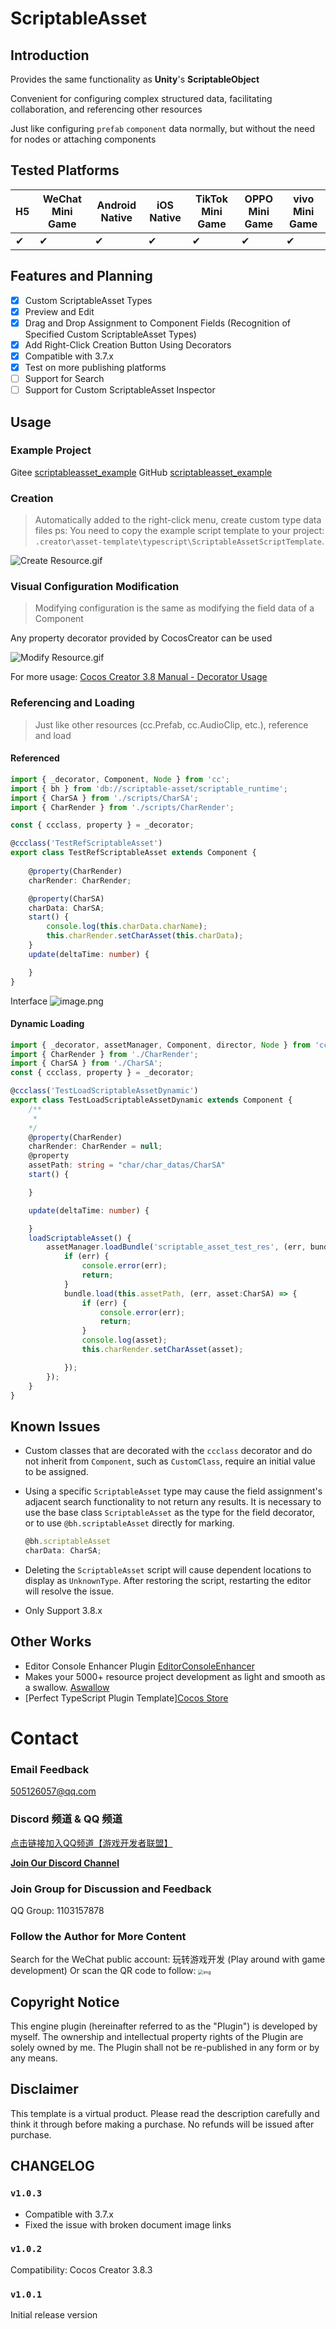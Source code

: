 # ScriptableAsset

## Introduction

Provides the same functionality as **Unity**'s **ScriptableObject**

Convenient for configuring complex structured data, facilitating collaboration, and referencing other resources

Just like configuring `prefab` `component` data normally, but without the need for nodes or attaching components

## Tested Platforms

| H5  | WeChat Mini Game | Android Native | iOS Native | TikTok Mini Game | OPPO Mini Game | vivo Mini Game |
| --- | ---------------- | -------------- | ---------- | --------------- | -------------- | -------------- |
| ✔   | ✔                | ✔              | ✔          | ✔               | ✔              | ✔              |
## Features and Planning
- [x] Custom ScriptableAsset Types
- [x] Preview and Edit
- [x] Drag and Drop Assignment to Component Fields (Recognition of Specified Custom ScriptableAsset Types)
- [x] Add Right-Click Creation Button Using Decorators
- [x] Compatible with 3.7.x
- [x] Test on more publishing platforms
- [ ] Support for Search
- [ ] Support for Custom ScriptableAsset Inspector

## Usage
### Example Project
Gitee [scriptableasset_example](https://gitee.com/AIGAMESTUDIO.AILHC/scriptableasset_example)
GitHub [scriptableasset_example](https://github.com/AILHC/scriptableasset_example)
### Creation
> Automatically added to the right-click menu, create custom type data files
>ps: You need to copy the example script template to your project: `.creator\asset-template\typescript\ScriptableAssetScriptTemplate`.

![Create Resource.gif](https://testingcf.jsdelivr.net/gh/ailhc/picture/img%E5%88%9B%E5%BB%BA%E8%B5%84%E6%BA%90.gif)

### Visual Configuration Modification
> Modifying configuration is the same as modifying the field data of a Component

Any property decorator provided by CocosCreator can be used

![Modify Resource.gif](https://testingcf.jsdelivr.net/gh/ailhc/picture/img%E4%BF%AE%E6%94%B9%E8%B5%84%E6%BA%90.gif)

For more usage: [Cocos Creator 3.8 Manual - Decorator Usage](https://docs.cocos.com/creator/manual/zh/scripting/decorator.html#type-%E5%8F%82%E6%95%B0)



### Referencing and Loading
> Just like other resources (cc.Prefab, cc.AudioClip, etc.), reference and load

#### Referenced

```typescript
import { _decorator, Component, Node } from 'cc';
import { bh } from 'db://scriptable-asset/scriptable_runtime';
import { CharSA } from './scripts/CharSA';
import { CharRender } from './scripts/CharRender';

const { ccclass, property } = _decorator;

@ccclass('TestRefScriptableAsset')
export class TestRefScriptableAsset extends Component {
    
    @property(CharRender)
    charRender: CharRender;

    @property(CharSA)
    charData: CharSA;
    start() {
        console.log(this.charData.charName);
        this.charRender.setCharAsset(this.charData);
    }
    update(deltaTime: number) {

    }
}
```

Interface
![image.png](https://testingcf.jsdelivr.net/gh/ailhc/picture/img202404302045386.png)


#### Dynamic Loading

```typescript
import { _decorator, assetManager, Component, director, Node } from 'cc';
import { CharRender } from './CharRender';
import { CharSA } from './CharSA';
const { ccclass, property } = _decorator;

@ccclass('TestLoadScriptableAssetDynamic')
export class TestLoadScriptableAssetDynamic extends Component {
    /**
     * 
    */
    @property(CharRender)
    charRender: CharRender = null;
    @property
    assetPath: string = "char/char_datas/CharSA"
    start() {

    }

    update(deltaTime: number) {

    }
    loadScriptableAsset() {        
        assetManager.loadBundle('scriptable_asset_test_res', (err, bundle) => {
            if (err) {
                console.error(err);
                return;
            }
            bundle.load(this.assetPath, (err, asset:CharSA) => {
                if (err) {
                    console.error(err);
                    return;
                }
                console.log(asset);
                this.charRender.setCharAsset(asset);

            });
        });
    }
}
```
## Known Issues

- Custom classes that are decorated with the `ccclass` decorator and do not inherit from `Component`, such as `CustomClass`, require an initial value to be assigned.

- Using a specific `ScriptableAsset` type may cause the field assignment's adjacent search functionality to not return any results. It is necessary to use the base class `ScriptableAsset` as the type for the field decorator, or to use `@bh.scriptableAsset` directly for marking.
    ```ts
    @bh.scriptableAsset
    charData: CharSA;
    ```

- Deleting the `ScriptableAsset` script will cause dependent locations to display as `UnknownType`. After restoring the script, restarting the editor will resolve the issue.

- Only Support 3.8.x

## Other Works

- Editor Console Enhancer Plugin [EditorConsoleEnhancer](https://store.cocos.com/app/detail/6147)
- Makes your 5000+ resource project development as light and smooth as a swallow. [Aswallow](https://store.cocos.com/app/zh/detail/2948)
- [Perfect TypeScript Plugin Template][Cocos Store](https://store.cocos.com/app/detail/2736)

# Contact
### Email Feedback
505126057@qq.com

### Discord 频道 & QQ 频道

[点击链接加入QQ频道【游戏开发者联盟】](https://pd.qq.com/s/12xollzi9)

[**Join Our Discord Channel**](https://discord.com/channels/1233676496049274890/1233676883409768468)


### Join Group for Discussion and Feedback
QQ Group: 1103157878
### Follow the Author for More Content
Search for the WeChat public account: 玩转游戏开发 (Play around with game development)
Or scan the QR code to follow: <img src="https://testingcf.jsdelivr.net/gh/ailhc/picture/img202404011944623.png" alt="img" style="zoom:50%;" />

## Copyright Notice

This engine plugin (hereinafter referred to as the "Plugin") is developed by myself. The ownership and intellectual property rights of the Plugin are solely owned by me. The Plugin shall not be re-published in any form or by any means.

## Disclaimer

This template is a virtual product. Please read the description carefully and think it through before making a purchase. No refunds will be issued after purchase.

## CHANGELOG

### `v1.0.3`
- Compatible with 3.7.x
- Fixed the issue with broken document image links

### `v1.0.2`

Compatibility: Cocos Creator 3.8.3

### `v1.0.1`

Initial release version
